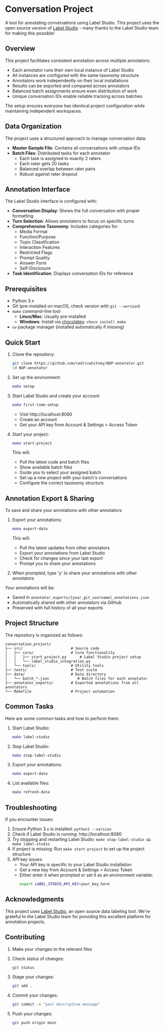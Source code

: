 # Conversation Project

A tool for annotating conversations using Label Studio. This project uses the open source version of [Label Studio](https://github.com/heartexlabs/label-studio) - many thanks to the Label Studio team for making this possible!

## Overview

This project facilitates consistent annotation across multiple annotators:
- Each annotator runs their own local instance of Label Studio
- All instances are configured with the same taxonomy structure
- Annotators work independently on their local installations
- Results can be exported and compared across annotators
- Balanced batch assignments ensure even distribution of work
- Unique conversation IDs enable reliable tracking across batches

The setup ensures everyone has identical project configuration while maintaining independent workspaces.

## Data Organization

The project uses a structured approach to manage conversation data:

- **Master Sample File**: Contains all conversations with unique IDs
- **Batch Files**: Distributed tasks for each annotator
  - Each task is assigned to exactly 2 raters
  - Each rater gets 20 tasks
  - Balanced overlap between rater pairs
  - Robust against rater dropout

## Annotation Interface

The Label Studio interface is configured with:

- **Conversation Display**: Shows the full conversation with proper formatting
- **Turn Selection**: Allows annotators to focus on specific turns
- **Comprehensive Taxonomy**: Includes categories for:
  - Media Format
  - Function/Purpose
  - Topic Classification
  - Interaction Features
  - Restricted Flags
  - Prompt Quality
  - Answer Form
  - Self-Disclosure
- **Task Identification**: Displays conversation IDs for reference

## Prerequisites

- Python 3.x
- Git (pre-installed on macOS, check version with `git --version`)
- `make` command-line tool
  - **Linux/Mac**: Usually pre-installed
  - **Windows**: Install via [chocolatey](https://chocolatey.org/): `choco install make`
- `uv` package manager (installed automatically if missing)

## Quick Start

1. Clone the repository:
   ```bash
   git clone https://github.com/cedricwhitney/NUP-annotator.git
   cd NUP-annotator
   ```

2. Set up the environment:
   ```bash
   make setup
   ```

3. Start Label Studio and create your account:
   ```bash
   make first-time-setup
   ```
   - Visit http://localhost:8080
   - Create an account
   - Get your API key from Account & Settings > Access Token

4. Start your project:
   ```bash
   make start-project
   ```
   This will:
   - Pull the latest code and batch files
   - Show available batch files
   - Guide you to select your assigned batch
   - Set up a new project with your batch's conversations
   - Configure the correct taxonomy structure

## Annotation Export & Sharing

To save and share your annotations with other annotators:

1. Export your annotations:
   ```bash
   make export-data
   ```
   This will:
   - Pull the latest updates from other annotators
   - Export your annotations from Label Studio
   - Check for changes since your last export
   - Prompt you to share your annotations

2. When prompted, type 'y' to share your annotations with other annotators

Your annotations will be:
- Saved in `annotator_exports/[your_git_username]_annotations.json`
- Automatically shared with other annotators via GitHub
- Preserved with full history of all your exports

## Project Structure

The repository is organized as follows:

    conversation_project/
    ├── src/                      # Source code
    │   ├── core/                 # Core functionality
    │   │   ├── start_project.py      # Label Studio project setup
    │   │   └── label_studio_integration.py
    │   └── tools/                # Utility tools
    ├── tests/                    # Test suite
    ├── data/                     # Data directory
    │   └── batch_*.json             # Batch files for each annotator
    ├── annotator_exports/        # Exported annotations from all annotators
    └── Makefile                  # Project automation

## Common Tasks

Here are some common tasks and how to perform them:

1. Start Label Studio:
   ```bash
   make label-studio
   ```

2. Stop Label Studio:
   ```bash
   make stop-label-studio
   ```

3. Export your annotations:
   ```bash
   make export-data
   ```

4. List available files:
   ```bash
   make refresh-data
   ```

## Troubleshooting

If you encounter issues:
1. Ensure Python 3.x is installed: `python3 --version`
2. Check if Label Studio is running: http://localhost:8080
3. Try stopping and restarting Label Studio: `make stop-label-studio && make label-studio`
4. If project is missing: Run `make start-project` to set up the project structure
5. API key issues:
   - Your API key is specific to your Label Studio installation
   - Get a new key from Account & Settings > Access Token
   - Either enter it when prompted or set it as an environment variable:
     ```bash
     export LABEL_STUDIO_API_KEY=your_key_here
     ```

## Acknowledgments

This project uses [Label Studio](https://github.com/heartexlabs/label-studio), an open source data labeling tool. We're grateful to the Label Studio team for providing this excellent platform for annotation projects.

## Contributing

1. Make your changes to the relevant files
2. Check status of changes:
   ```bash
   git status
   ```

3. Stage your changes:
   ```bash
   git add .
   ```

4. Commit your changes:
   ```bash
   git commit -m "your descriptive message"
   ```

5. Push your changes:
   ```bash
   git push origin main
   ```

